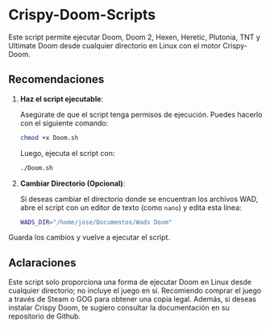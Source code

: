 # Crispy-Doom-Scripts

Este script permite ejecutar Doom, Doom 2, Hexen, Heretic, Plutonia, TNT y Ultimate Doom desde cualquier directorio en Linux con el motor Crispy-Doom.

## Recomendaciones

1. **Haz el script ejecutable**:

   Asegúrate de que el script tenga permisos de ejecución. Puedes hacerlo con el siguiente comando:

   ```bash
   chmod +x Doom.sh
   ```

   Luego, ejecuta el script con:

   ```bash
   ./Doom.sh
   ```

2. **Cambiar Directorio (Opcional)**:

   Si deseas cambiar el directorio donde se encuentran los archivos WAD, abre el script con un editor de texto (como `nano`) y edita esta línea:

   ```bash
   WADS_DIR="/home/jose/Documentos/Wads Doom"
   ```
   
  Guarda los cambios y vuelve a ejecutar el script.

## Aclaraciones

Este script solo proporciona una forma de ejecutar Doom en Linux desde cualquier directorio; no incluye el juego en sí. Recomiendo comprar el juego a través de Steam o GOG para obtener una copia legal. Además, si deseas instalar Crispy Doom, te sugiero consultar la documentación en su repositorio de Github.
